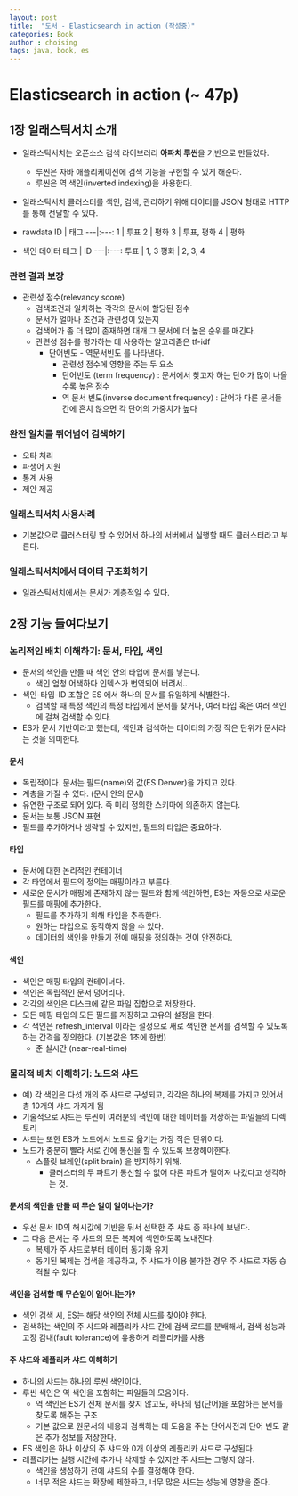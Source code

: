 ```yaml
---
layout: post
title:  "도서 - Elasticsearch in action (작성중)"
categories: Book
author : choising
tags: java, book, es
---
```


# Elasticsearch in action (~ 47p)

## 1장 일래스틱서치 소개

- 일래스틱서치는 오픈소스 검색 라이브러리 **아파치 루씬**을 기반으로 만들었다.
    - 루씬은 자바 애플리케이션에 검색 기능을 구현할 수 있게 해준다.
    - 루씬은 역 색인(inverted indexing)을 사용한다.

- 일래스틱서치 클러스터를 색인, 검색, 관리하기 위해 데이터를 JSON 형태로 HTTP를 통해 전달할 수 있다.

- rawdata
    ID | 태그 
    ---|:---:
    1 | 투표 
    2 | 평화
    3 | 투표, 평화
    4 | 평화
- 색인 데이터
    태그 | ID
    ---|:---:
    투표 | 1, 3
    평화 | 2, 3, 4



### 관련 결과 보장

- 관련성 점수(relevancy score)
    - 검색조건과 일치하는 각각의 문서에 할당된 점수
    - 문서가 얼마나 조건과 관련성이 있는지
    - 검색어가 좀 더 많이 존재하면 대개 그 문서에 더 높은 순위를 매긴다.
    - 관련성 점수를 평가하는 데 사용하는 알고리즘은 tf-idf
        - 단어빈도 - 역문서빈도 를 나타낸다. 
            - 관련성 점수에 영향을 주는 두 요소
            - 단어빈도 (term frequency) : 문서에서 찾고자 하는 단어가 많이 나올수록 높은 점수
            - 역 문서 빈도(inverse document frequency) : 단어가 다른 문서들 간에 흔치 않으면 각 단어의 가중치가 높다

### 완전 일치를 뛰어넘어 검색하기

- 오타 처리
- 파생어 지원
- 통계 사용
- 제안 제공

### 일래스틱서치 사용사례

- 기본값으로 클러스터링 할 수 있어서 하나의 서버에서 실행할 때도 클러스터라고 부른다.

### 일래스틱서치에서 데이터 구조화하기

- 일래스틱서치에서는 문서가 계층적일 수 있다.




## 2장 기능 들여다보기


### 논리적인 배치 이해하기: 문서, 타입, 색인

- 문서의 색인을 만들 때 색인 안의 타입에 문서를 넣는다.
    - 색인 엄청 어색하다 인덱스가 번역되어 버려서..
- 색인-타입-ID 조합은 ES 에서 하나의 문서를 유일하게 식별한다.
    - 검색할 때 특정 색인의 특정 타입에서 문서를 찾거나, 여러 타입 혹은 여러 색인에 걸쳐 검색할 수 있다.
- ES가 문서 기반이라고 했는데, 색인과 검색하는 데이터의 가장 작은 단위가 문서라는 것을 의미한다.

#### 문서

- 독립적이다. 문서는 필드(name)와 값(ES Denver)을 가지고 있다.
- 계층을 가질 수 있다. (문서 안의 문서)
- 유연한 구조로 되어 있다. 즉 미리 정의한 스키마에 의존하지 않는다.
- 문서는 보통 JSON 표현
- 필드를 추가하거나 생략할 수 있지만, 필드의 타입은 중요하다.

#### 타입

- 문서에 대한 논리적인 컨테이너
- 각 타입에서 필드의 정의는 매핑이라고 부른다.
- 새로운 문서가 매핑에 존재하지 않는 필드와 함께 색인하면, ES는 자동으로 새로운 필드를 매핑에 추가한다.
    - 필드를 추가하기 위해 타입을 추측한다.
    - 원하는 타입으로 동작하지 않을 수 있다.
    - 데이터의 색인을 만들기 전에 매핑을 정의하는 것이 안전하다.

#### 색인

- 색인은 매핑 타입의 컨테이너다.
- 색인은 독립적인 문서 덩어리다.
- 각각의 색인은 디스크에 같은 파일 집합으로 저장한다.
- 모든 매핑 타입의 모든 필드를 저장하고 고유의 설정을 한다.
- 각 색인은 refresh_interval 이라는 설정으로 새로 색인한 문서를 검색할 수 있도록 하는 간격을 정의한다. (기본값은 1초에 한번)
    - 준 실시간 (near-real-time)




### 물리적 배치 이해하기: 노드와 샤드

- 예) 각 색인은 다섯 개의 주 샤드로 구성되고, 각각은 하나의 복제를 가지고 있어서 총 10개의 샤드 가지게 됨
- 기술적으로 샤드는 루씬이 여러분의 색인에 대한 데이터를 저장하는 파일들의 디렉토리
- 샤드는 또한 ES가 노드에서 노드로 옮기는 가장 작은 단위이다.
- 노드가 충분히 빨라 서로 간에 통신을 할 수 있도록 보장해야한다.
    - 스플릿 브레인(split brain) 을 방지하기 위해.
        - 클러스터의 두 파트가 통신할 수 없어 다른 파트가 떨어져 나갔다고 생각하는 것.

#### 문서의 색인을 만들 때 무슨 일이 일어나는가?

- 우선 문서 ID의 해시값에 기반을 둬서 선택한 주 샤드 중 하나에 보낸다.
- 그 다음 문서는 주 샤드의 모든 복제에 색인하도록 보내진다.
    - 복제가 주 샤드로부터 데이터 동기화 유지
    - 동기된 복제는 검색을 제공하고, 주 샤드가 이용 불가한 경우 주 샤드로 자동 승격될 수 있다.

#### 색인을 검색할 때 무슨일이 일어나는가?

- 색인 검색 시, ES는 해당 색인의 전체 샤드를 찾아야 한다.
- 검색하는 색인의 주 샤드와 레플리카 샤드 간에 검색 로드를 분배해서, 검색 성능과 고장 감내(fault tolerance)에 유용하게 레플리카를 사용

#### 주 샤드와 레플리카 샤드 이해하기

- 하나의 샤드는 하나의 루씬 색인이다.
- 루씬 색인은 역 색인을 포함하는 파일들의 모음이다.
    - 역 색인은 ES가 전체 문서를 찾지 않고도, 하나의 텀(단어)을 포함하는 문서를 찾도록 해주는 구조
    - 기본 값으로 원문서의 내용과 검색하는 데 도움을 주는 단어사전과 단어 빈도 같은 추가 정보를 저장한다.
- ES 색인은 하나 이상의 주 샤드와 0개 이상의 레플리카 샤드로 구성된다.
- 레플리카는 실행 시간에 추가나 삭제할 수 있지만 주 샤드는 그렇지 않다.
    - 색인을 생성하기 전에 샤드의 수를 결정해야 한다.
    - 너무 적은 샤드는 확장에 제한하고, 너무 많은 샤드는 성능에 영향을 준다.
    





